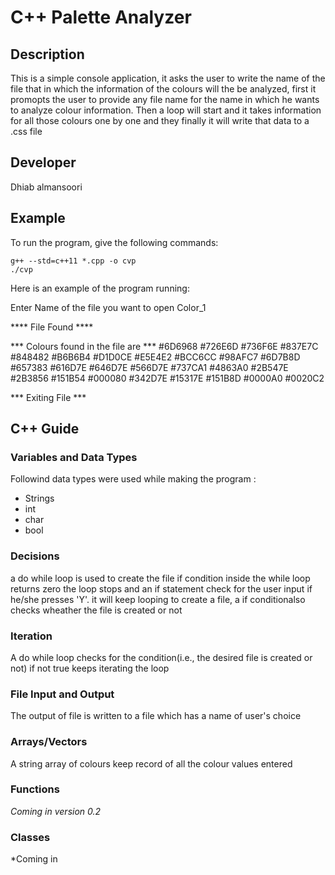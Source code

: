 # C++ Palette Analyzer

## Description

This is a simple console application, it asks the user to write the name of the  file that in which the information of the colours will the be analyzed, first it promopts the user to provide any file name for the name in which he wants to analyze colour information. Then a loop will start and it takes information for all those colours one by one and they finally it will write that data to a .css file


## Developer

Dhiab almansoori

## Example

To run the program, give the following commands:

```
g++ --std=c++11 *.cpp -o cvp
./cvp
```

Here is an example of the program running:

Enter Name of the file you want to open 
Color_1

**** File Found ****

*** Colours found in the file are ***
    #6D6968
    #726E6D
    #736F6E
    #837E7C
    #848482
    #B6B6B4
    #D1D0CE
    #E5E4E2
    #BCC6CC
    #98AFC7
    #6D7B8D
    #657383
    #616D7E
    #646D7E
    #566D7E
    #737CA1
    #4863A0
    #2B547E
    #2B3856
    #151B54
    #000080
    #342D7E
    #15317E
    #151B8D
    #0000A0
    #0020C2


*** Exiting File ***

## C++ Guide

### Variables and Data Types

Followind data types were used while making the program :
- Strings
- int
- char
- bool



### Decisions

a do while loop is used to create the file if condition inside the while loop returns zero the loop stops and an if statement check for the user input if he/she presses 'Y'. it will keep looping to create a file, a if conditionalso checks wheather the file is created or not

### Iteration

A do while loop checks for the condition(i.e., the desired file is created or not) if not true keeps iterating the loop

### File Input and Output

The output of file is written to a file which has a name of user's choice

### Arrays/Vectors

A string array of colours keep record of all the colour values entered 

### Functions

*Coming in version 0.2*

### Classes

*Coming in
